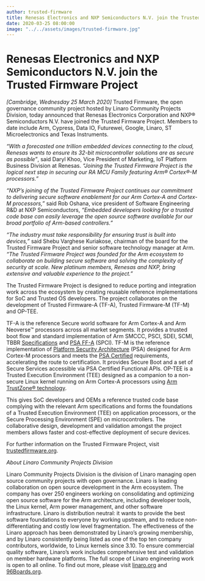 ```yaml
---
author: trusted-firmware
title: Renesas Electronics and NXP Semiconductors N.V. join the Trusted Firmware Project
date: 2020-03-25 08:00:00
image: "../../assets/images/trusted-firmware.jpg"
---
```


# Renesas Electronics and NXP Semiconductors N.V. join the Trusted Firmware Project

_[Cambridge, Wednesday 25 March 2020]_ Trusted Firmware, the open governance community project hosted by Linaro Community Projects Division, today announced that Renesas Electronics Corporation and NXP® Semiconductors N.V. have joined the Trusted Firmware Project. Members to date include Arm, Cypress, Data IO, Futurewei, Google, Linaro, ST Microelectronics and Texas Instruments.

_“With a forecasted one trillion embedded devices connecting to the cloud, Renesas wants to ensure its 32-bit microcontroller solutions are as secure as possible”_, said Daryl Khoo, Vice President of Marketing, IoT Platform Business Division at Renesas. _“Joining the Trusted Firmware Project is the logical next step in securing our RA MCU Family featuring Arm® Cortex®-M processors.”_

_“NXP’s joining of the Trusted Firmware Project continues our commitment to delivering secure software enablement for our Arm Cortex-A and Cortex-M processors,”_ said Rob Oshana, vice president of Software Engineering R&D at NXP Semiconductors, _“Embedded developers looking for a trusted code base can easily leverage the open source software available for our broad portfolio of Arm-based controllers.”_

_“The industry must take responsibility for ensuring trust is built into devices,”_ said Shebu Varghese Kuriakose, chairman of the board for the Trusted Firmware Project and senior software technology manager at Arm. _“The Trusted Firmware Project was founded for the Arm ecosystem to collaborate on building secure software and solving the complexity of security at scale. New platinum members, Renesas and NXP, bring extensive and valuable experience to the project.”_

The Trusted Firmware Project is designed to reduce porting and integration work across the ecosystem by creating reusable reference implementations for SoC and Trusted OS developers. The project collaborates on the development of Trusted Firmware-A (TF-A), Trusted Firmware-M (TF-M) and OP-TEE.

TF-A is the reference Secure world software for Arm Cortex-A and Arm Neoverse™ processors across all market segments. It provides a trusted boot flow and standard implementation of Arm SMCCC, PSCI, SDEI, SCMI, TBBR [Specifications](https://developer.arm.com/architectures/system-architectures/software-standards) and [PSA FF-A](https://developer.arm.com/documentation/den0077/latest) (SPCI). TF-M is the reference implementation of [Platform Security Architecture](https://developer.arm.com/architectures/architecture-security-features/platform-security) (PSA) designed for Arm Cortex-M processors and meets the [PSA Certified](https://www.psacertified.org/) requirements, accelerating the route to certification. It provides Secure Boot and a set of Secure Services accessible via PSA Certified Functional APIs. OP-TEE is a Trusted Execution Environment (TEE) designed as a companion to a non-secure Linux kernel running on Arm Cortex-A processors using [Arm TrustZone® technology](https://developer.arm.com/ip-products/security-ip/trustzone/trustzone-for-cortex-a).

This gives SoC developers and OEMs a reference trusted code base complying with the relevant Arm specifications and forms the foundations of a Trusted Execution Environment (TEE) on application processors, or the Secure Processing Environment (SPE) on microcontrollers. The collaborative design, development and validation amongst the project members allows faster and cost-effective deployment of secure devices.

For further information on the Trusted Firmware Project, visit [trustedfirmware.org](https://www.trustedfirmware.org/).

_About Linaro Community Projects Division_

Linaro Community Projects Division is the division of Linaro managing open source community projects with open governance. Linaro is leading collaboration on open source development in the Arm ecosystem. The company has over 250 engineers working on consolidating and optimizing open source software for the Arm architecture, including developer tools, the Linux kernel, Arm power management, and other software infrastructure. Linaro is distribution neutral: it wants to provide the best software foundations to everyone by working upstream, and to reduce non-differentiating and costly low level fragmentation. The effectiveness of the Linaro approach has been demonstrated by Linaro’s growing membership, and by Linaro consistently being listed as one of the top ten company contributors, worldwide, to Linux kernels since 3.10. To ensure commercial quality software, Linaro’s work includes comprehensive test and validation on member hardware platforms. The full scope of Linaro engineering work is open to all online. To find out more, please visit [linaro.org](http://www.linaro.org) and [96Boards.org](http://www.96Boards.org).
